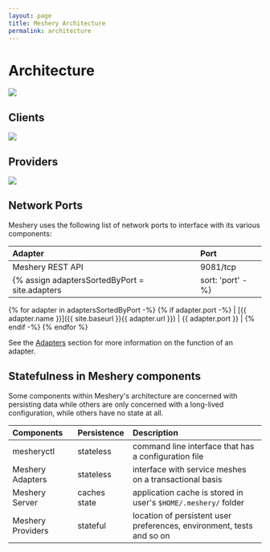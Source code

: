 ```yaml
---
layout: page
title: Meshery Architecture
permalink: architecture
---
```


# Architecture

<a href="{{site.baseurl}}/assets/img/architecture/meshery-architecture.svg"><img src="{{site.baseurl}}/assets/img/architecture/meshery-architecture.svg" /></a>

## Clients
<a href="{{site.baseurl}}/assets/img/architecture/meshery-architecture-clients.svg"><img src="{{site.baseurl}}/assets/img/architecture/meshery-architecture-clients.svg" /></a>

## Providers
<a href="{{site.baseurl}}/assets/img/architecture/meshery-architecture-providers.svg"><img src="{{site.baseurl}}/assets/img/architecture/meshery-architecture-providers.svg" /></a>

## Network Ports 
Meshery uses the following list of network ports to interface with its various components:

| Adapter       | Port          |
| :------------ | :------------ |
| Meshery REST API | 9081/tcp |
{% assign adaptersSortedByPort = site.adapters | sort: 'port' -%}
{% for adapter in adaptersSortedByPort -%}
{% if adapter.port -%}
| [{{ adapter.name }}]({{ site.baseurl }}{{ adapter.url }}) | {{ adapter.port }} |
{% endif -%}
{% endfor %}

See the [Adapters](service-meshes/adapters) section for more information on the function of an adapter.

## Statefulness in Meshery components
Some components within Meshery's architecture are concerned with persisting data while others are only
concerned with a long-lived configuration, while others have no state at all.

| Components        | Persistence   | Description                                                           |
| :------------     | :------------ |:--------------------------------------------------------------------- |
| mesheryctl        | stateless     | command line interface that has a configuration file                  |
| Meshery Adapters  | stateless     | interface with service meshes on a transactional basis                |
| Meshery Server    | caches state  | application cache is stored in user's `$HOME/.meshery/` folder        |
| Meshery Providers | stateful      | location of persistent user preferences, environment, tests and so on |
